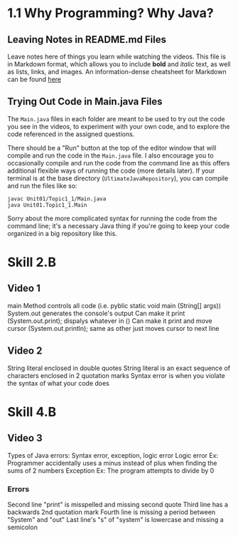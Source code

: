 # 1.1 Why Programming? Why Java? 

## Leaving Notes in README.md Files

Leave notes here of things you learn while watching the videos. This file is in Markdown format, which allows you to include **bold** and _italic_ text, as well as lists, links, and images. An information-dense cheatsheet for Markdown can be found [here](https://github.com/adam-p/markdown-here/wiki/Markdown-Cheatsheet)

## Trying Out Code in Main.java Files

The `Main.java` files in each folder are meant to be used to try out the code you see in the videos, to experiment with your own code, and to explore the code referenced in the assigned questions. 

There should be a "Run" button at the top of the editor window that will compile and run the code in the `Main.java` file. I also encourage you to occasionally compile and run the code from the command line as this offers additional flexible ways of running the code (more details later). If your terminal is at the base directory (`UltimateJavaRepository`), you can compile and run the files like so:

```
javac Unit01/Topic1_1/Main.java
java Unit01.Topic1_1.Main
```

Sorry about the more complicated syntax for running the code from the command line; it's a necessary Java thing if you're going to keep your code organized in a big repository like this.

# Skill 2.B
## Video 1
main Method controls all code (i.e. pyblic static void main (String[] args))
System.out generates the console's output
    Can make it print (System.out.print); dispalys whatever in ()
    Can make it print and move cursor (System.out.println); same as other just moves cursor to next line

## Video 2
String literal enclosed in double quotes
String literal is an exact sequence of characters enclosed in 2 quotation marks
Syntax error is when you violate the syntax of what your code does


# Skill 4.B
## Video 3
Types of Java errors: Syntax error, exception, logic error
    Logic error
        Ex: Programmer accidentally uses a minus instead of plus when finding the sums of 2 numbers
    Exception
        Ex: The program attempts to divide by 0

### Errors
Second line "print" is misspelled and missing second quote
Third line has a backwards 2nd quotation mark
Fourth line is missing a period between "System" and "out"
Last line's "s" of "system" is lowercase and missing a semicolon